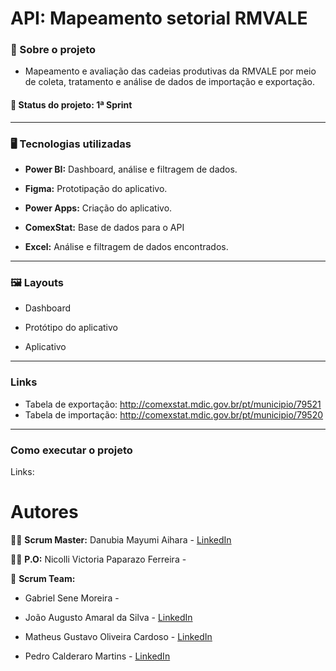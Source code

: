 # API: Mapeamento setorial RMVALE

### :mag_right: Sobre o projeto
- Mapeamento e avaliação das cadeias produtivas da RMVALE por meio de coleta, tratamento e análise de dados de importação e exportação.

#### :memo: Status do projeto: 1ª Sprint
----------------------------------------------------

### :desktop_computer: Tecnologias utilizadas
- **Power BI:** Dashboard, análise e filtragem de dados.

- **Figma:** Prototipação do aplicativo.

- **Power Apps:** Criação do aplicativo.

- **ComexStat:** Base de dados para o API

- **Excel:** Análise e filtragem de dados encontrados.

----------------------------------------------

### :framed_picture: Layouts
- Dashboard

- Protótipo do aplicativo

- Aplicativo

--------------------------------------

### Links
- Tabela de exportação: http://comexstat.mdic.gov.br/pt/municipio/79521
- Tabela de importação: http://comexstat.mdic.gov.br/pt/municipio/79520

----------------------------------------

### Como executar o projeto
Links:



# Autores
:woman_student: **Scrum Master:** Danubia Mayumi Aihara - [LinkedIn](https://www.linkedin.com/in/danubia-mayumi-aihara-74332326b/)

:woman_student: **P.O:** Nicolli Victoria Paparazo Ferreira -

:busts_in_silhouette:	**Scrum Team:**
- Gabriel Sene Moreira -  

- João Augusto Amaral da Silva - [LinkedIn](https://www.linkedin.com/in/jo%C3%A3o-augusto-4114b0214)

- Matheus Gustavo Oliveira Cardoso - [LinkedIn](https://www.linkedin.com/in/theuscards)

- Pedro Calderaro Martins - [LinkedIn](https://www.linkedin.com/in/pedro-calderaro-175462262/)
